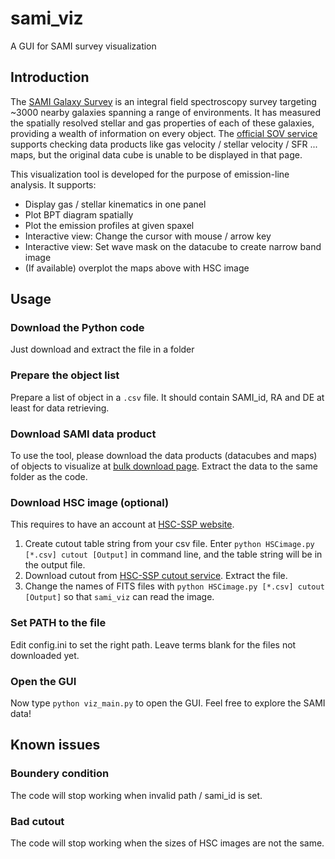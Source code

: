 # sami_viz
A GUI for SAMI survey visualization

## Introduction
The [SAMI Galaxy Survey](https://docs.datacentral.org.au/sami/) is an integral field spectroscopy survey targeting ~3000 nearby galaxies spanning a range of environments. It has measured the spatially resolved stellar and gas properties of each of these galaxies, providing a wealth of information on every object. The [official SOV service](https://datacentral.org.au/services/sov/) supports checking data products like gas velocity / stellar velocity / SFR ... maps, but the original data cube is unable to be displayed in that page.

This visualization tool is developed for the purpose of emission-line analysis. It supports:
 - Display gas / stellar kinematics in one panel
 - Plot BPT diagram spatially
 - Plot the emission profiles at given spaxel
 - Interactive view: Change the cursor with mouse / arrow key
 - Interactive view: Set wave mask on the datacube to create narrow band image
 - (If available) overplot the maps above with HSC image

## Usage
### Download the Python code
Just download and extract the file in a folder

### Prepare the object list
Prepare a list of object in a `.csv` file. It should contain SAMI_id, RA and DE at least for data retrieving.

### Download SAMI data product 
To use the tool, please download the data products (datacubes and maps) of objects to visualize at [bulk download page](https://datacentral.org.au/services/download/). Extract the data to the same folder as the code.

### Download HSC image (optional)
This requires to have an account at [HSC-SSP website](https://hsc-release.mtk.nao.ac.jp/doc/).  
1. Create cutout table string from your csv file. Enter `python HSCimage.py [*.csv] cutout [Output]` in command line, and the table string will be in the output file.
2. Download cutout from [HSC-SSP cutout service](https://hsc-release.mtk.nao.ac.jp/das_cutout/pdr2/). Extract the file.
3. Change the names of FITS files with `python HSCimage.py [*.csv] cutout [Output]` so that `sami_viz` can read the image. 

### Set PATH to the file
Edit config.ini to set the right path. Leave terms blank for the files not downloaded yet.

### Open the GUI
Now type `python viz_main.py` to open the GUI. Feel free to explore the SAMI data!

## Known issues
### Boundery condition
The code will stop working when invalid path / sami_id is set.
### Bad cutout
The code will stop working when the sizes of HSC images are not the same.
